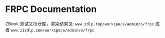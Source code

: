 # FRPC Documentation

ZBook 测试文档仓库，渲染结果见: `www.zdlp.top/workspace/admin/o/frpc` 或者 `www.zizdlp.com/workspace/admin/o/frpc`
